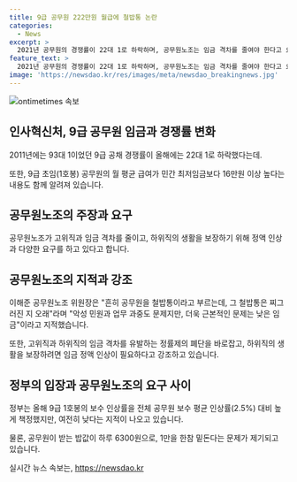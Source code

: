 ```yaml
---
title: 9급 공무원 222만원 월급에 철밥통 논란
categories:
  - News
excerpt: >
  2021년 공무원의 경쟁률이 22대 1로 하락하며, 공무원노조는 임금 격차를 줄여야 한다고 요구하고 있다. 9급 초임(1호봉) 공무원의 급여는 민간 최저임금보다 높으나, 최저시급 대비 월급 차이가 좁혀지고 있어 논란이다. 고위직과 하위직의 임금 격차를 보완하기 위해 정률제 폐단을 바로잡고, 임금을 인상하는 것이 필요하다는 주장이 나오고 있다. 공무원노조는 임금 기본급 31만3000원, 정근 수당, 정액 급식비 등을 요구하며, 하위직의 생활을 보장하고자 한다.
feature_text: >
  2021년 공무원의 경쟁률이 22대 1로 하락하며, 공무원노조는 임금 격차를 줄여야 한다고 요구하고 있다. 9급 초임(1호봉) 공무원의 급여는 민간 최저임금보다 높으나, 최저시급 대비 월급 차이가 좁혀지고 있어 논란이다. 고위직과 하위직의 임금 격차를 보완하기 위해 정률제 폐단을 바로잡고, 임금을 인상하는 것이 필요하다는 주장이 나오고 있다. 공무원노조는 임금 기본급 31만3000원, 정근 수당, 정액 급식비 등을 요구하며, 하위직의 생활을 보장하고자 한다.
image: 'https://newsdao.kr/res/images/meta/newsdao_breakingnews.jpg'
---
```


<p><img src="https://newsdao.kr/res/images/meta/newsdao_breakingnews.jpg" alt="ontimetimes 속보" /></p>

<h2 data-ke-size="size26">인사혁신처, 9급 공무원 임금과 경쟁률 변화</h2>

<p data-ke-size="size16">2011년에는 93대 1이었던 9급 공채 경쟁률이 올해에는 22대 1로 하락했다는데.</p>

<p data-ke-size="size16">또한, 9급 초임(1호봉) 공무원의 월 평균 급여가 민간 최저임금보다 16만원 이상 높다는 내용도 함께 알려져 있습니다.</p>

<h2 data-ke-size="size26">공무원노조의 주장과 요구</h2>

<p data-ke-size="size16">공무원노조가 고위직과 임금 격차를 줄이고, 하위직의 생활을 보장하기 위해 정액 인상과 다양한 요구를 하고 있다고 합니다.</p>

<h2 data-ke-size="size26">공무원노조의 지적과 강조</h2>

<p data-ke-size="size16">이해준 공무원노조 위원장은 "흔히 공무원을 철밥통이라고 부르는데, 그 철밥통은 찌그러진 지 오래"라며 "악성 민원과 업무 과중도 문제지만, 더욱 근본적인 문제는 낮은 임금"이라고 지적했습니다.</p>

<p data-ke-size="size16">또한, 고위직과 하위직의 임금 격차를 유발하는 정률제의 폐단을 바로잡고, 하위직의 생활을 보장하려면 임금 정액 인상이 필요하다고 강조하고 있습니다.</p>

<h2 data-ke-size="size26">정부의 입장과 공무원노조의 요구 사이</h2>

<p data-ke-size="size16">정부는 올해 9급 1호봉의 보수 인상률을 전체 공무원 보수 평균 인상률(2.5%) 대비 높게 책정했지만, 여전히 낮다는 지적이 나오고 있습니다.</p>

<p data-ke-size="size16">물론, 공무원이 받는 밥값이 하루 6300원으로, 1만을 한참 밑돈다는 문제가 제기되고 있습니다.</p>
실시간 뉴스 속보는, <a href="https://newsdao.kr" rel="dofollow">https://newsdao.kr</a>


